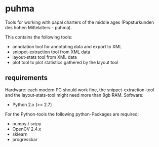 # puhma
Tools for working with papal charters of the middle ages (Papsturkunden des hohen Mittelalters - puhma).

This contains the following tools:
- annotation tool for annotating data and export to XML
- snippet-extraction tool from XML data
- layout-stats tool from XML data
- plot tool to plot statistics gathered by the layout tool

## requirements
Hardware: each modern PC should work fine, the snippet-extraction-tool and the layout-stats-tool might need more than 8gb RAM. 
Software: 
* Python 2.x (>= 2.7)

For the Python-tools the following python-Packages are required:
* numpy / scipy
* OpenCV 2.4.x
* sklearn
* progressbar
